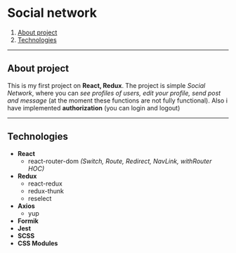 # Social network

1. [About project](#about)
1. [Technologies](#technologies)

------------

## <a name="about">About project</a>

This is my first project on **React, Redux**. The project is simple *Social Network*, where you can *see profiles of
users, edit your profile, send post and message* (at the moment these functions are not fully functional). Also i have
implemented **authorization** (you can login and logout)

------------

## <a name="technologies">Technologies</a>

* **React**
    * react-router-dom *(Switch, Route, Redirect, NavLink, withRouter HOC)*
* **Redux**
    * react-redux
    * redux-thunk
    * reselect
* **Axios**
    * yup
* **Formik**
* **Jest**
* **SCSS**
* **CSS Modules**
